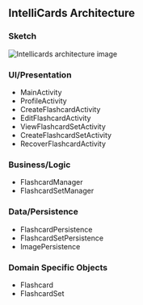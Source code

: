 ## IntelliCards Architecture

### Sketch

![Intellicards architecture image](https://media.discordapp.net/attachments/1245156917194788969/1246330674344886344/image.png?ex=666296e4&is=66614564&hm=1f81088569fcf13bec05bf39cc6001642c2579cf39afb615951577a9e4944490&=&format=webp&quality=lossless&width=1080&height=424)

### UI/Presentation

- MainActivity
- ProfileActivity
- CreateFlashcardActivity
- EditFlashcardActivity
- ViewFlashcardSetActivity
- CreateFlashcardSetActivity
- RecoverFlashcardActivity

### Business/Logic

- FlashcardManager
- FlashcardSetManager

### Data/Persistence

- FlashcardPersistence
- FlashcardSetPersistence
- ImagePersistence

### Domain Specific Objects

- Flashcard
- FlashcardSet

